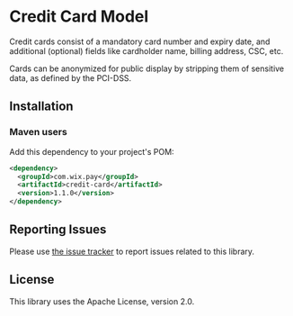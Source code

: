 # Credit Card Model
Credit cards consist of a mandatory card number and expiry date, and additional (optional) fields like cardholder name, billing address, CSC, etc.

Cards can be anonymized for public display by stripping them of sensitive data, as defined by the PCI-DSS.

## Installation
### Maven users

Add this dependency to your project's POM:

```xml
<dependency>
  <groupId>com.wix.pay</groupId>
  <artifactId>credit-card</artifactId>
  <version>1.1.0</version>
</dependency>
```

## Reporting Issues

Please use [the issue tracker](https://github.com/wix/credit-card/issues) to report issues related to this library.

## License
This library uses the Apache License, version 2.0.
